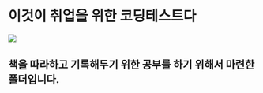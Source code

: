
# 이것이 취업을 위한 코딩테스트다
<img src="https://user-images.githubusercontent.com/84702722/172975569-899e21ab-b226-492a-9886-d22a61d9d370.png">

## 책을 따라하고 기록해두기 위한 공부를 하기 위해서 마련한 폴더입니다.
